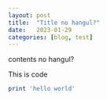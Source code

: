 ```yaml
---
layout: post
title:  "Title no hangul?"
date:   2023-01-29
categories: [blog, test]
---
```


contents no hangul?

This is code
```ruby
print 'hello world'
```
